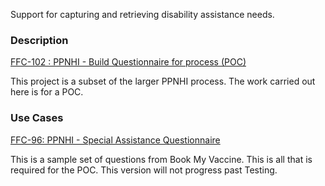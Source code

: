 Support for capturing and retrieving disability assistance needs.

### Description

[FFC-102 : PPNHI - Build Questionnaire for process (POC)](https://mohits.atlassian.net/browse/FFC-102)

This project is a subset of the larger PPNHI process.  The work carried out here is for a POC. 

### Use Cases

[FFC-96: PPNHI - Special Assistance Questionnaire](/special-assistance.html)

This is a sample set of questions from Book My Vaccine. This is all that is required for the POC. This version will not progress past Testing.


